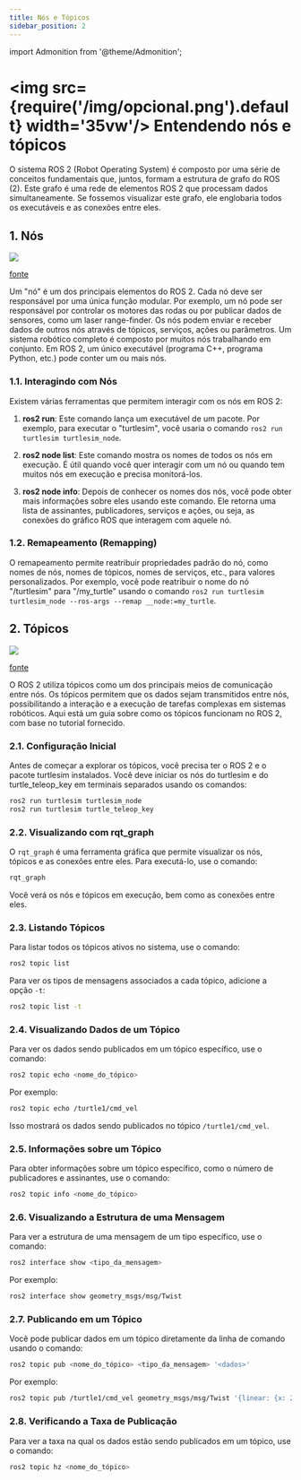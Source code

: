 ```yaml
---
title: Nós e Tópicos
sidebar_position: 2
---
```

import Admonition from '@theme/Admonition';

# <img src={require('/img/opcional.png').default} width='35vw'/> Entendendo nós e tópicos

O sistema ROS 2 (Robot Operating System) é composto por uma série de conceitos
fundamentais que, juntos, formam a estrutura de grafo do ROS (2). Este
grafo é uma rede de elementos ROS 2 que processam dados simultaneamente. Se
fossemos visualizar este grafo, ele englobaria todos os executáveis e as
conexões entre eles.

## 1. Nós 

![](/gifs/nos.gif)

[fonte](https://docs.ros.org/en/humble/Tutorials/Beginner-CLI-Tools/Understanding-ROS2-Nodes/Understanding-ROS2-Nodes.html)

Um "nó" é um dos principais elementos do ROS 2. Cada nó deve ser responsável por
uma única função modular. Por exemplo, um nó pode ser responsável por controlar
os motores das rodas ou por publicar dados de sensores, como um laser
range-finder. Os nós podem enviar e receber dados de outros nós através de
tópicos, serviços, ações ou parâmetros. Um sistema robótico completo é composto
por muitos nós trabalhando em conjunto. Em ROS 2, um único executável (programa
C++, programa Python, etc.) pode conter um ou mais nós.

### 1.1. Interagindo com Nós
Existem várias ferramentas que permitem interagir com os nós em ROS 2:

1. **ros2 run**: Este comando lança um executável de um pacote. Por exemplo,
para executar o "turtlesim", você usaria o comando `ros2 run turtlesim
turtlesim_node`.

2. **ros2 node list**: Este comando mostra os nomes de todos os nós em execução.
É útil quando você quer interagir com um nó ou quando tem muitos nós em execução
e precisa
monitorá-los.

3. **ros2 node info**: Depois de conhecer os nomes dos nós, você pode obter mais
informações sobre eles usando este comando. Ele retorna uma lista de assinantes,
publicadores, serviços e ações, ou seja, as conexões do gráfico ROS que
interagem com aquele
nó.

### 1.2. Remapeamento (Remapping)
O remapeamento permite reatribuir propriedades padrão do nó, como nomes de nós,
nomes de tópicos, nomes de serviços, etc., para valores personalizados. Por
exemplo, você pode reatribuir o nome do nó "/turtlesim" para "/my_turtle" usando
o comando `ros2 run turtlesim turtlesim_node --ros-args --remap
__node:=my_turtle`.

## 2. Tópicos

![](/gifs/topicos.gif)

[fonte](https://docs.ros.org/en/humble/Tutorials/Beginner-CLI-Tools/Understanding-ROS2-Topics/Understanding-ROS2-Topics.html)

O ROS 2 utiliza tópicos como um dos principais meios de comunicação entre nós. 
Os tópicos permitem que os dados sejam transmitidos entre nós, possibilitando a 
interação e a execução de tarefas complexas em sistemas robóticos. Aqui está um 
guia sobre como os tópicos funcionam no ROS 2, com base no tutorial fornecido.

### 2.1. Configuração Inicial
Antes de começar a explorar os tópicos, você precisa ter o ROS 2 e o pacote turtlesim instalados. Você deve iniciar os nós do turtlesim e do turtle_teleop_key em terminais separados usando os comandos:
```bash
ros2 run turtlesim turtlesim_node
ros2 run turtlesim turtle_teleop_key
```

### 2.2. Visualizando com rqt_graph
O `rqt_graph` é uma ferramenta gráfica que permite visualizar os nós, tópicos e as conexões entre eles. Para executá-lo, use o comando:
```bash
rqt_graph
```
Você verá os nós e tópicos em execução, bem como as conexões entre eles.

### 2.3. Listando Tópicos
Para listar todos os tópicos ativos no sistema, use o comando:
```bash
ros2 topic list
```
Para ver os tipos de mensagens associados a cada tópico, adicione a opção `-t`:
```bash
ros2 topic list -t
```

### 2.4. Visualizando Dados de um Tópico
Para ver os dados sendo publicados em um tópico específico, use o comando:
```bash
ros2 topic echo <nome_do_tópico>
```
Por exemplo:
```bash
ros2 topic echo /turtle1/cmd_vel
```
Isso mostrará os dados sendo publicados no tópico `/turtle1/cmd_vel`.

### 2.5. Informações sobre um Tópico
Para obter informações sobre um tópico específico, como o número de publicadores e assinantes, use o comando:
```bash
ros2 topic info <nome_do_tópico>
```

### 2.6. Visualizando a Estrutura de uma Mensagem
Para ver a estrutura de uma mensagem de um tipo específico, use o comando:
```bash
ros2 interface show <tipo_da_mensagem>
```
Por exemplo:
```bash
ros2 interface show geometry_msgs/msg/Twist
```

### 2.7. Publicando em um Tópico
Você pode publicar dados em um tópico diretamente da linha de comando usando o comando:
```bash
ros2 topic pub <nome_do_tópico> <tipo_da_mensagem> '<dados>'
```
Por exemplo:
```bash
ros2 topic pub /turtle1/cmd_vel geometry_msgs/msg/Twist '{linear: {x: 2.0, y: 0.0, z: 0.0}, angular: {x: 0.0, y: 0.0, z: 1.8}}'
```

### 2.8. Verificando a Taxa de Publicação
Para ver a taxa na qual os dados estão sendo publicados em um tópico, use o comando:
```bash
ros2 topic hz <nome_do_tópico>
```

